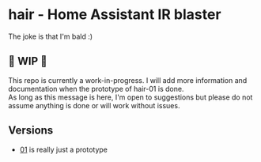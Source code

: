# hair - Home Assistant IR blaster
The joke is that I'm bald :)

## :construction: WIP :construction:
This repo is currently a work-in-progress. I will add more information and documentation when the prototype of hair-01 is done.  
As long as this message is here, I'm open to suggestions but please do not assume anything is done or will work without issues.

## Versions
- [01](./hair-01) is really just a prototype
